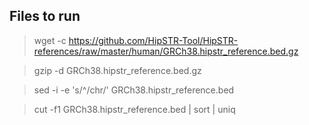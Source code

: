 ## Files to run

> wget -c https://github.com/HipSTR-Tool/HipSTR-references/raw/master/human/GRCh38.hipstr_reference.bed.gz

> gzip -d GRCh38.hipstr_reference.bed.gz

> sed -i -e 's/^/chr/' GRCh38.hipstr_reference.bed

> cut -f1 GRCh38.hipstr_reference.bed | sort | uniq
